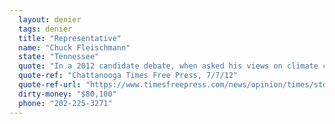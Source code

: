 ```yaml
---
  layout: denier
  tags: denier
  title: "Representative"
  name: "Chuck Fleischmann"
  state: "Tennessee"
  quote: "In a 2012 candidate debate, when asked his views on climate change Rep. Fleischmann responded, “I think we ought to take Al Gore, put him on an iceberg, and put him way out there.”"
  quote-ref: "Chattanooga Times Free Press, 7/7/12"
  quote-ref-url: "https://www.timesfreepress.com/news/opinion/times/story/2012/jul/07/put-who-on-an-iceberg-chattanooga-times/81964/"
  dirty-money: "$80,100"
  phone: "202-225-3271"
---
```

